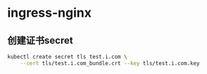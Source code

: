 # ingress-nginx

## 创建证书secret

```bash
kubectl create secret tls test.i.com \
    --cert tls/test.i.com_bundle.crt --key tls/test.i.com.key
```
